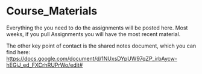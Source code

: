 # Course_Materials
Everything the you need to do the assignments will be posted here.  Most weeks, if you pull Assignments you will have the most recent material.  

The other key point of contact is the shared notes document, which you can find here: https://docs.google.com/document/d/1NUxsDYpUW97qZP_irbAycw-hEGiJ_ed_FXCrhRUPrWo/edit#
